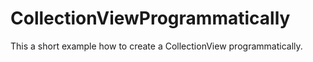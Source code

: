 # CollectionViewProgrammatically
This a short example how to create a CollectionView programmatically.
